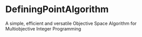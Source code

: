 # DefiningPointAlgorithm
A simple, efficient and versatile Objective Space Algorithm for Multiobjective Integer Programming 
